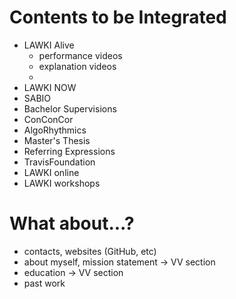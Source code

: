 # Contents to be Integrated


 - LAWKI Alive
   - performance videos
   - explanation videos
   - 
 - LAWKI NOW
 - SABIO
 - Bachelor Supervisions
 - ConConCor
 - AlgoRhythmics
 - Master's Thesis
 - Referring Expressions
 - TravisFoundation
 - LAWKI online
 - LAWKI workshops



# What about...?

 - contacts, websites (GitHub, etc)
 - about myself, mission statement -> VV section
 - education -> VV section
 - past work
